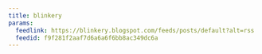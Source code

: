 ```yaml
---
title: blinkery
params:
  feedlink: https://blinkery.blogspot.com/feeds/posts/default?alt=rss
  feedid: f9f281f2aaf7d6a6a6f6bb8ac349dc6a
---
```

